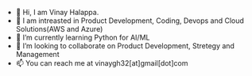 - 👋 Hi, I am Vinay Halappa. 
- 👀 I am intreasted in Product Development, Coding, Devops and Cloud Solutions(AWS and Azure)
- 🌱 I’m currently learning Python for AI/ML
- 💞️ I’m looking to collaborate on Product Development, Stretegy and Management 
- 📫 You can reach me at vinaygh32[at]gmail[dot]com

<!---
vhalappa/vhalappa is a ✨ special ✨ repository because its `README.md` (this file) appears on your GitHub profile.
You can click the Preview link to take a look at your changes.
--->

